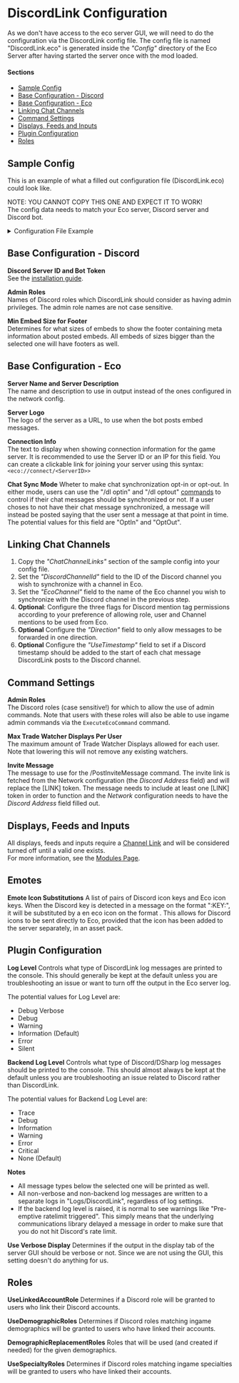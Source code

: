 
# DiscordLink Configuration
As we don't have access to the eco server GUI, we will need to do the configuration via the DiscordLink config file.
The config file is named "DiscordLink.eco" is generated inside the _"Config"_ directory of the Eco Server after having started the server once with the mod loaded.

#### Sections
* [Sample Config](#sample-config)
* [Base Configuration - Discord](#base-configuration---discord)
* [Base Configuration - Eco](#base-configuration---eco)
* [Linking Chat Channels](#linking-chat-channels)
* [Command Settings](#command-settings)
* [Displays, Feeds and Inputs](#displays-feeds-and-inputs)
* [Plugin Configuration](#plugin-configuration)
* [Roles](#roles)

## Sample Config
This is an example of what a filled out configuration file (DiscordLink.eco) could look like.
 
NOTE: YOU CANNOT COPY THIS ONE AND EXPECT IT TO WORK!  
The config data needs to match your Eco server, Discord server and Discord bot.
<details>
  <summary>Configuration File Example</summary>

```
{  
  "DiscordServerID": 112233445566778899,  
  "BotToken": "xxXXxxxXxXXxxxxxxXxxxxXXXXxxx.XxxXxx.xXXXxxxxXXxxxxXxxxXXXXXXXxxxxxxxX",  
    "AdminRoles": [  
    "admin",  
    "administrator",  
    "moderator",  
    "Eco Admins"  
  ],  
  "MinEmbedSizeForFooter": "Medium",
  "ServerName": "TheEcoServer",  
  "ServerDescription": "The place to play Eco!",  
  "ConnectionInfo": "xxx.xxx.xxx.xx",  
  "ServerLogo": "https://github.com/Eco-DiscordLink/EcoDiscordPlugin/blob/develop/images/DiscordLinkLogo_Nameless.png",  
  "ChatSyncMode": "OptOut",  
  "ChatChannelLinks": [  
   {  
    "AllowUserMentions": true,  
    "AllowRoleMentions": true,  
    "AllowChannelMentions": true,  
    "Direction": "Duplex",  
    "HereAndEveryoneMentionPermission": "Forbidden",  
    "EcoChannel": "General",  
    "DiscordChannelId": 980963363205025815,  
    "UseTimestamp": true  
   }  
  ],  
  "TradeFeedChannels": [  
    {  
      "DiscordChannelId": 980963363205025815  
    }  
  ],  
  "CraftingFeedChannels": [  
    {  
      "DiscordChannelId": 980963363205025815  
    }  
  ],  
  "ServerStatusFeedChannels": [  
    {  
      "DiscordChannelId": 980963363205025815  
    }  
  ],  
  "PlayerStatusFeedChannels": [  
    {  
      "DiscordChannelId": 980963363205025815  
    }  
  ],  
  "ElectionFeedChannels": [  
    {  
      "DiscordChannelId": 980963363205025815  
    }  
  ],  
  "ServerLogFeedChannels": [  
    {  
      "LogLevel": "Information",  
      "DiscordChannelId": 980963363205025815  
    }  
  ],  
  "ServerInfoDisplayChannels": [  
    {  
      "UseName": true,  
      "UseDescription": false,  
      "UseLogo": true,  
      "UseConnectionInfo": true,  
      "UsePlayerCount": false,  
      "UsePlayerList": true,  
      "UsePlayerListLoggedInTime": false,  
      "UsePlayerListExhaustionTime": false,  
      "UseIngameTime": true,  
      "UseTimeRemaining": true,  
      "UseServerTime": true,  
      "UseExhaustionResetServerTime": false,  
      "UseExhaustionResetTimeLeft": false,  
      "UseExhaustedPlayerCount": false,  
      "UseElectionCount": false,  
      "UseElectionList": true,  
      "UseLawCount": false,  
      "UseLawList": true,  
      "DiscordChannelId": 980963363205025815  
    }  
  ],  
  "WorkPartyDisplayChannels": [  
    {  
      "DiscordChannelId": 980963363205025815
    }  
  ],  
  "ElectionDisplayChannels": [  
    {  
      "DiscordChannelId": 980963363205025815
    }  
  ],  
  "CurrencyDisplayChannels": [  
    {  
      "UseMintedCurrency": "MintedExists",  
      "UsePersonalCurrency": "NoMintedExists",  
      "MaxMintedCount": 1,  
      "MaxPersonalCount": 3,  
      "MaxTopCurrencyHolderCount": 6,  
      "UseTradeCount": true,  
      "UseBackingInfo": false,  
      "DiscordGuild": "EcoDiscordServer",  
      "DiscordChannelId": 980963363205025815
    }  
  ],  
  "SnippetDisplayChannels": [  
    {  
      "DiscordChannelId": 980963363205025815 
    }  
  ],  
  "UseLinkedAccountRole": true,  
  "UseDemographicRoles": true,  
  "DemographicReplacementRoles": [  
    {  
      "DemographicName": "everyone",  
      "RoleName": "Eco Everyone"  
    },  
    {  
      "DemographicName": "admins",  
      "RoleName": "Eco Admins"  
    }  
  ],  
  "UseSpecialtyRoles": true,  
  "DiscordCommandChannels": [  
    {  
      "DiscordChannelId": 980963363205025815
    }  
  ],  
  "MaxTradeWatcherDisplaysPerUser": 5,
  "InviteMessage": "Join us on Discord!\n[LINK]",
  "LogLevel": "Information",  
  "BackendLogLevel": "Error",  
  "EmoteIconSubstitutions": [
    {
      "DiscordEmoteKey": "DiscordLink",
      "EcoIconKey": "DiscordLinkLogo"
    },
    {
      "DiscordEmoteKey": "rooThink",
      "EcoIconKey": "rooThink"
    }
  ]
}  
```  

</details>


## Base Configuration - Discord
**Discord Server ID and Bot Token**  
See the [installation guide](Installation.md).

**Admin Roles**  
Names of Discord roles which DiscordLink should consider as having admin privileges.
The admin role names are not case sensitive.

**Min Embed Size for Footer**  
Determines for what sizes of embeds to show the footer containing meta information about posted embeds. All embeds of sizes bigger than the selected one will have footers as well.

## Base Configuration - Eco
**Server Name and Server Description**  
The name and description to use in output instead of the ones configured in the network config.

**Server Logo**  
The logo of the server as a URL, to use when the bot posts embed messages.

**Connection Info**  
The text to display when showing connection information for the game server. It is recommended to use the Server ID or an IP for this field. You can create a clickable link for joining your server using this syntax: `<eco://connect/<ServerID>>`

**Chat Sync Mode**
Wheter to make chat synchronization opt-in or opt-out. In either mode, users can use the "/dl optin" and "/dl optout" [commands](Commands.md) to control if their chat messages should be synchronized or not.
If a user choses to not have their chat message synchronized, a message will instead be posted saying that the user sent a message at that point in time. The potential values for this field are "OptIn" and "OptOut".

## <a id="ChatLink"></a>Linking Chat Channels
1. Copy the _"ChatChannelLinks"_ section of the sample config into your config file.
2. Set the _"DiscordChannelId"_ field to the ID of the Discord channel you wish to synchronize with a channel in Eco.
3. Set the _"EcoChannel"_ field to the name of the Eco channel you wish to synchronize with the Discord channel in the previous step.
4. **Optional**: Configure the three flags for Discord mention tag permissions according to your preference of allowing role, user and Channel mentions to be used from Eco.
5. **Optional** Configure the _"Direction"_ field to only allow messages to be forwarded in one direction.
6. **Optional** Configure the _"UseTimestamp"_ field to set if a Discord timestamp should be added to the start of each chat message DiscordLink posts to the Discord channel.

## Command Settings
**Admin Roles**  
The Discord roles (case sensitive!) for which to allow the use of admin commands. Note that users with these roles will also be able to use ingame admin commands via the `ExecuteEcoCommand` command.

**Max Trade Watcher Displays Per User**  
The maximum amount of Trade Watcher Displays allowed for each user.  
Note that lowering this will not remove any existing watchers.

**Invite Message**  
The message to use for the /PostInviteMessage command. The invite link is fetched from the Network configuration (the _Discord Address_ field) and will replace the [LINK] token. The message needs to include at least one [LINK] token in order to function and the _Network_ configuration needs to have the _Discord Address_ field filled out.

## Displays, Feeds and Inputs
All displays, feeds and inputs require a [Channel Link](#linking-chat-channels) and will be considered turned off until a valid one exists.  
For more information, see the [Modules Page](Modules.md).

## Emotes
**Emote Icon Substitutions**
A list of pairs of Discord icon keys and Eco icon keys. When the Discord key is detected in a message on the format ":KEY:", it will be substituted by a en eco icon on the format <ecoicon name="KEY">.
This allows for Discord icons to be sent directly to Eco, provided that the icon has been added to the server separately, in an asset pack.

## Plugin Configuration
**Log Level**
Controls what type of DiscordLink log messages are printed to the console. This should generally be kept at the default unless you are troubleshooting an issue or want to turn off the output in the Eco server log.

The potential values for Log Level are:
* Debug Verbose
* Debug
* Warning
* Information (Default)
* Error
* Silent

**Backend Log Level**
Controls what type of Discord/DSharp log messages should be printed to the console. This should almost always be kept at the default unless you are troubleshooting an issue related to Discord rather than DiscordLink.

The potential values for Backend Log Level are:
* Trace
* Debug
* Information
* Warning
* Error
* Critical
* None (Default)

**Notes**
* All message types below the selected one will be printed as well.
* All non-verbose and non-backend log messages are written to a separate logs in "Logs/DiscordLink", regardless of log settings.
* If the backend log level is raised, it is normal to see warnings like "Pre-emptive ratelimit triggered". This simply means that the underlying communications library delayed a message in order to make sure that you do not hit Discord's rate limit.

**Use Verbose Display**
Determines if the output in the display tab of the server GUI should be verbose or not.
Since we are not using the GUI, this setting doesn't do anything for us.

## Roles
**UseLinkedAccountRole**
Determines if a Discord role will be granted to users who link their Discord accounts.

**UseDemographicRoles**
Determines if Discord roles matching ingame demographics will be granted to users who have linked their accounts.

**DemographicReplacementRoles**
Roles that will be used (and created if needed) for the given demographics.

**UseSpecialtyRoles**
Determines if Discord roles matching ingame specialties will be granted to users who have linked their accounts.
